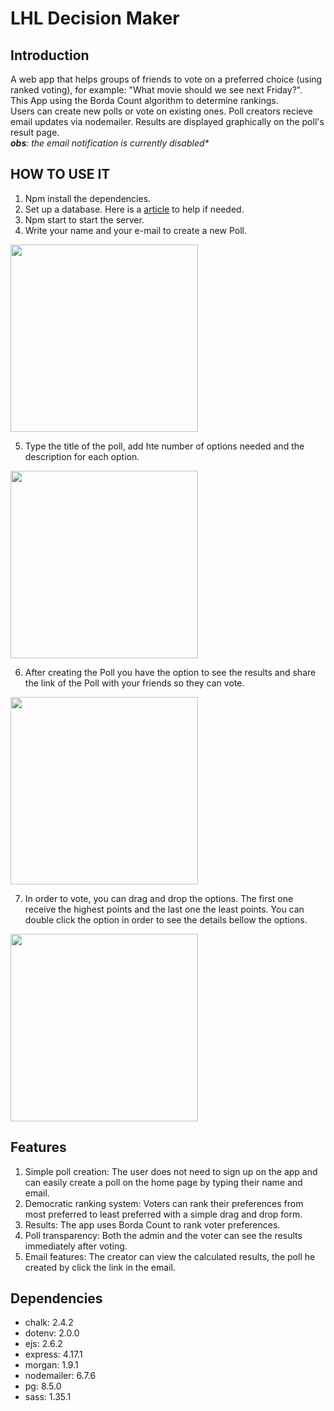 LHL Decision Maker
=========

## Introduction

A web app that helps groups of friends to vote on a preferred choice (using ranked voting), for example: "What movie should we see next Friday?".<br/>
This App using the Borda Count algorithm to determine rankings.<br/>
Users can create new polls or vote on existing ones. Poll creators recieve email updates via nodemailer. Results are displayed graphically on the poll's result page.<br/>
_**obs**: the email notification is currently disabled*_

## HOW TO USE IT

1. Npm install the dependencies.
2. Set up a database. Here is a [article](https://www.microfocus.com/documentation/idol/IDOL_12_0/MediaServer/Guides/html/English/Content/Getting_Started/Configure/_TRN_Set_up_PostgreSQL.htm) to help if needed.
3. Npm start to start the server.
4. Write your name and your e-mail to create a new Poll.
  <img src="https://user-images.githubusercontent.com/105023503/186273523-f4162f63-1a9d-44eb-aee0-e9452dbb897a.png" style="width:300px" >

5. Type the title of the poll, add hte number of options needed and the description for each option.
  <img src="https://user-images.githubusercontent.com/105023503/186273965-1e45d5c3-b6de-4114-9272-dbdff8269140.png" style="width:300px" >

6. After creating the Poll you have the option to see the results and share the link of the Poll with your friends so they can vote.
  <img src="https://user-images.githubusercontent.com/105023503/186274153-cec4e8b6-f142-4f9f-bdd0-9bfe7e42bc3c.png" style="width:300px" >
  
7. In order to vote, you can drag and drop the options. The first one receive the highest points and the last one the least points. You can double click the option in order to see the details bellow the options.
  <img src="https://user-images.githubusercontent.com/105023503/186274701-98735142-11b7-4626-aa0f-f83313fc477b.png" style="width:300px" >






## Features

1. Simple poll creation: The user does not need to sign up on the app and can easily create a poll on the home page by typing their name and email.
2. Democratic ranking system: Voters can rank their preferences from most preferred to least preferred with a simple drag and drop form.
3. Results: The app uses Borda Count to rank voter preferences.
4. Poll transparency: Both the admin and the voter can see the results immediately after voting.
5. Email features: The creator can view the calculated results, the poll he created by click the link in the email.

## Dependencies
- chalk: 2.4.2
- dotenv: 2.0.0
- ejs: 2.6.2
- express: 4.17.1
- morgan: 1.9.1
- nodemailer: 6.7.6
- pg: 8.5.0
- sass: 1.35.1

